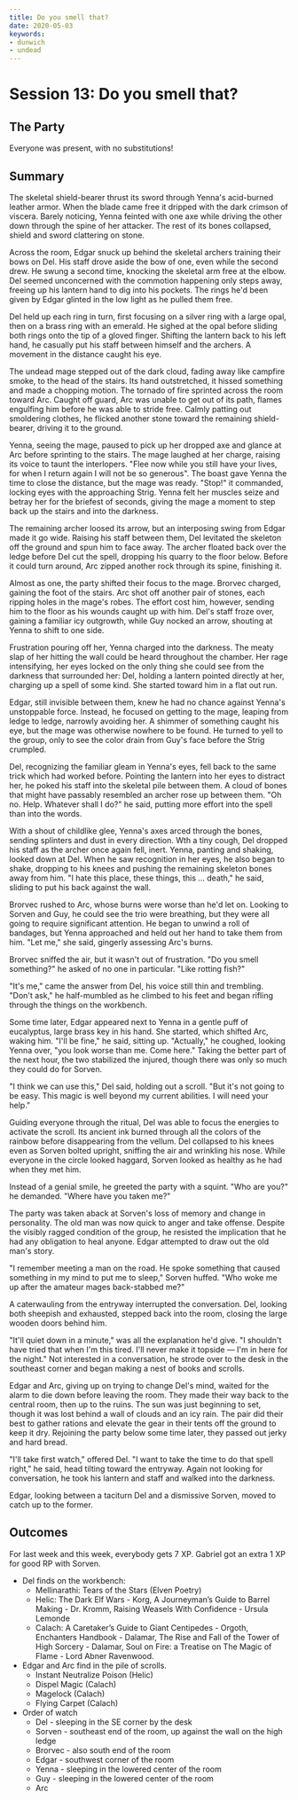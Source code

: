 ```yaml
---
title: Do you smell that?
date: 2020-05-03
keywords:
- dunwich
- undead
---
```


# Session 13: Do you smell that?

## The Party

Everyone was present, with no substitutions!

## Summary

The skeletal shield-bearer thrust its sword through Yenna's acid-burned leather armor.
When the blade came free it dripped with the dark crimson of viscera.
Barely noticing, Yenna feinted with one axe while driving the other down through the spine of her attacker.
The rest of its bones collapsed, shield and sword clattering on stone.

Across the room, Edgar snuck up behind the skeletal archers training their bows on Del.
His staff drove aside the bow of one, even while the second drew.
He swung a second time, knocking the skeletal arm free at the elbow.
Del seemed unconcerned with the commotion happening only steps away, freeing up his lantern hand to dig into his pockets.
The rings he'd been given by Edgar glinted in the low light as he pulled them free.

Del held up each ring in turn, first focusing on a silver ring with a large opal, then on a brass ring with an emerald.
He sighed at the opal before sliding both rings onto the tip of a gloved finger.
Shifting the lantern back to his left hand, he casually put his staff between himself and the archers.
A movement in the distance caught his eye.

The undead mage stepped out of the dark cloud, fading away like campfire smoke, to the head of the stairs.
Its hand outstretched, it hissed something and made a chopping motion.
The tornado of fire sprinted across the room toward Arc.
Caught off guard, Arc was unable to get out of its path, flames engulfing him before he was able to stride free.
Calmly patting out smoldering clothes, he flicked another stone toward the remaining shield-bearer, driving it to the ground.

Yenna, seeing the mage, paused to pick up her dropped axe and glance at Arc before sprinting to the stairs.
The mage laughed at her charge, raising its voice to taunt the interlopers.
"Flee now while you still have your lives, for when I return again I will not be so generous".
The boast gave Yenna the time to close the distance, but the mage was ready.
"Stop!" it commanded, locking eyes with the approaching Strig.
Yenna felt her muscles seize and betray her for the briefest of seconds, giving the mage a moment to step back up the stairs and into the darkness.

The remaining archer loosed its arrow, but an interposing swing from Edgar made it go wide.
Raising his staff between them, Del levitated the skeleton off the ground and spun him to face away.
The archer floated back over the ledge before Del cut the spell, dropping his quarry to the floor below.
Before it could turn around, Arc zipped another rock through its spine, finishing it.

Almost as one, the party shifted their focus to the mage.
Brorvec charged, gaining the foot of the stairs.
Arc shot off another pair of stones, each ripping holes in the mage's robes.
The effort cost him, however, sending him to the floor as his wounds caught up with him.
Del's staff froze over, gaining a familiar icy outgrowth, while Guy nocked an arrow, shouting at Yenna to shift to one side.

Frustration pouring off her, Yenna charged into the darkness.
The meaty slap of her hitting the wall could be heard throughout the chamber.
Her rage intensifying, her eyes locked on the only thing she could see from the darkness that surrounded her: Del, holding a lantern pointed directly at her, charging up a spell of some kind.
She started toward him in a flat out run.

Edgar, still invisible between them, knew he had no chance against Yenna's unstoppable force.
Instead, he focused on getting to the mage, leaping from ledge to ledge, narrowly avoiding her.
A shimmer of something caught his eye, but the mage was otherwise nowhere to be found.
He turned to yell to the group, only to see the color drain from Guy's face before the Strig crumpled.

Del, recognizing the familiar gleam in Yenna's eyes, fell back to the same trick which had worked before.
Pointing the lantern into her eyes to distract her, he poked his staff into the skeletal pile between them.
A cloud of bones that might have passably resembled an archer rose up between them.
"Oh no.  Help.  Whatever shall I do?" he said, putting more effort into the spell than into the words.

With a shout of childlike glee, Yenna's axes arced through the bones, sending splinters and dust in every direction.
Wth a tiny cough, Del dropped his staff as the archer once again fell, inert.
Yenna, panting and shaking, looked down at Del.
When he saw recognition in her eyes, he also began to shake, dropping to his knees and pushing the remaining skeleton bones away from him.
"I hate this place, these things, this ... death," he said, sliding to put his back against the wall.

Brorvec rushed to Arc, whose burns were worse than he'd let on.
Looking to Sorven and Guy, he could see the trio were breathing, but they were all going to require significant attention.
He began to unwind a roll of bandages, but Yenna approached and held out her hand to take them from him.
"Let me," she said, gingerly assessing Arc's burns.

Brorvec sniffed the air, but it wasn't out of frustration.
"Do you smell something?" he asked of no one in particular.
"Like rotting fish?"

"It's me," came the answer from Del, his voice still thin and trembling.
"Don't ask," he half-mumbled as he climbed to his feet and began rifling through the things on the workbench.

Some time later, Edgar appeared next to Yenna in a gentle puff of eucalyptus, large brass key in his hand.
She started, which shifted Arc, waking him.
"I'll be fine," he said, sitting up.
"Actually," he coughed, looking Yenna over, "you look worse than me.  Come here."
Taking the better part of the next hour, the two stabilized the injured, though there was only so much they could do for Sorven.

"I think we can use this," Del said, holding out a scroll.
"But it's not going to be easy.  This magic is well beyond my current abilities.  I will need your help."

Guiding everyone through the ritual, Del was able to focus the energies to activate the scroll.
Its ancient ink burned through all the colors of the rainbow before disappearing from the vellum.
Del collapsed to his knees even as Sorven bolted upright, sniffing the air and wrinkling his nose.
While everyone in the circle looked haggard, Sorven looked as healthy as he had when they met him.

Instead of a genial smile, he greeted the party with a squint.
"Who are you?" he demanded.
"Where have you taken me?"

The party was taken aback at Sorven's loss of memory and change in personality.
The old man was now quick to anger and take offense.
Despite the visibly ragged condition of the group, he resisted the implication that he had any obligation to heal anyone.
Edgar attempted to draw out the old man's story.

"I remember meeting a man on the road.
He spoke something that caused something in my mind to put me to sleep," Sorven huffed.
"Who woke me up after the amateur mages back-stabbed me?"

A caterwauling from the entryway interrupted the conversation.
Del, looking both sheepish and exhausted, stepped back into the room, closing the large wooden doors behind him.

"It'll quiet down in a minute," was all the explanation he'd give.
"I shouldn't have tried that when I'm this tired.
I'll never make it topside — I'm in here for the night."
Not interested in a conversation, he strode over to the desk in the southeast corner and began making a nest of books and scrolls.

Edgar and Arc, giving up on trying to change Del's mind, waited for the alarm to die down before leaving the room.
They made their way back to the central room, then up to the ruins.
The sun was just beginning to set, though it was lost behind a wall of clouds and an icy rain.
The pair did their best to gather rations and elevate the gear in their tents off the ground to keep it dry.
Rejoining the party below some time later, they passed out jerky and hard bread.

"I'll take first watch," offered Del.
"I want to take the time to do that spell right," he said, head tilting toward the entryway.
Again not looking for conversation, he took his lantern and staff and walked into the darkness.

Edgar, looking between a taciturn Del and a dismissive Sorven, moved to catch up to the former.

## Outcomes

For last week and this week, everybody gets 7 XP.
Gabriel got an extra 1 XP for good RP with Sorven.

* Del finds on the workbench:
    * Mellinarathi: Tears of the Stars (Elven Poetry)
    * Helic: The Dark Elf Wars - Korg, A Journeyman’s Guide to Barrel Making - Dr. Kromm, Raising Weasels With Confidence - Ursula Lemonde
    * Calach: A Caretaker’s Guide to Giant Centipedes - Orgoth, Enchanters Handbook - Dalamar, The Rise and Fall of the Tower of High Sorcery - Dalamar, Soul on Fire: a Treatise on The Magic of Flame - Lord Abner Ravenwood.
* Edgar and Arc find in the pile of scrolls.
    * Instant Neutralize Poison (Helic)
    * Dispel Magic (Calach)
    * Magelock (Calach)
    * Flying Carpet (Calach)
* Order of watch
    * Del - sleeping in the SE corner by the desk
    * Sorven - southeast end of the room, up against the wall on the high ledge  
    * Brorvec - also south end of the room
    * Edgar - southwest corner of the room 
    * Yenna - sleeping in the lowered center of the room
    * Guy - sleeping in the lowered center of the room
    * Arc
